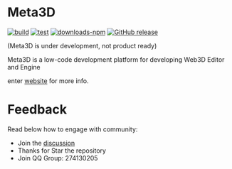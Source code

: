 # Meta3D

[![build](https://github.com/Wonder-Technology/Meta3D/workflows/CI/badge.svg)](https://github.com/Wonder-Technology/Meta3D/actions) [![test](https://codecov.io/github/Wonder-Technology/Meta3D/coverage.svg?branch=master)](https://codecov.io/github/Wonder-Technology/Meta3D?branch=master) [![downloads-npm](https://img.shields.io/npm/dw/meta3d.svg)](https://www.npmjs.com/package/meta3d) [![GitHub release](https://img.shields.io/github/release/Wonder-Technology/Meta3D.svg)](https://github.com/Wonder-Technology/Meta3D/releases)





(Meta3D is under development, not product ready)

Meta3D is a low-code development platform for developing Web3D Editor and Engine

enter [website](https://meta3d-4g18u7z10c8427f9-1302358347.tcloudbaseapp.com/website) for more info.

# Feedback

Read below how to engage with community:

- Join the [discussion](https://github.com/Wonder-Technology/Meta3D/discussions)
- Thanks for Star the repository
- Join QQ Group: 274130205  

